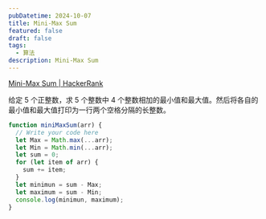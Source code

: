 ```yaml
---
pubDatetime: 2024-10-07
title: Mini-Max Sum
featured: false
draft: false
tags:
  - 算法
description: Mini-Max Sum
---
```


[Mini-Max Sum | HackerRank](https://www.hackerrank.com/challenges/three-month-preparation-kit-mini-max-sum/problem)

给定 5 个正整数，求 5 个整数中 4 个整数相加的最小值和最大值。然后将各自的最小值和最大值打印为一行两个空格分隔的长整数。

```typescript
function miniMaxSum(arr) {
  // Write your code here
  let Max = Math.max(...arr);
  let Min = Math.min(...arr);
  let sum = 0;
  for (let item of arr) {
    sum += item;
  }
  let minimun = sum - Max;
  let maximum = sum - Min;
  console.log(minimun, maximum);
}
```

